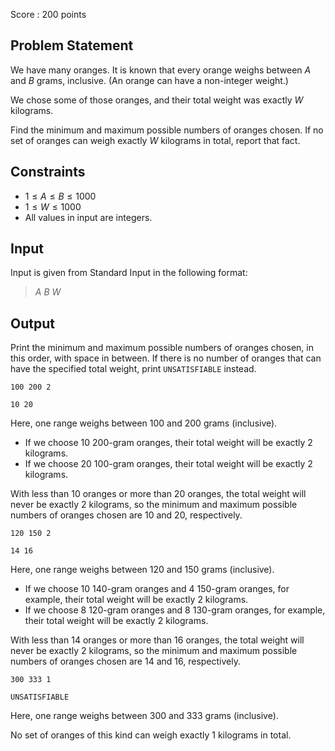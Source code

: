 Score : $200$ points

## Problem Statement

We have many oranges. It is known that every orange weighs between $A$ and $B$ grams, inclusive. (An orange can have a non-integer weight.)

We chose some of those oranges, and their total weight was exactly $W$ kilograms.

Find the minimum and maximum possible numbers of oranges chosen. If no set of oranges can weigh exactly $W$ kilograms in total, report that fact.

## Constraints

- $1 \leq A \leq B \leq 1000$
- $1 \leq W \leq 1000$
- All values in input are integers.

## Input

Input is given from Standard Input in the following format:

> $A$ $B$ $W$

## Output

Print the minimum and maximum possible numbers of oranges chosen, in this order, with space in between. If there is no number of oranges that can have the specified total weight, print `UNSATISFIABLE` instead.

```input1
100 200 2
```

```output1
10 20
```

Here, one range weighs between $100$ and $200$ grams (inclusive).

- If we choose $10$ $200$-gram oranges, their total weight will be exactly $2$ kilograms.
- If we choose $20$ $100$-gram oranges, their total weight will be exactly $2$ kilograms.

With less than $10$ oranges or more than $20$ oranges, the total weight will never be exactly $2$ kilograms, so the minimum and maximum possible numbers of oranges chosen are $10$ and $20$, respectively.

```input2
120 150 2
```

```output2
14 16
```

Here, one range weighs between $120$ and $150$ grams (inclusive).

- If we choose $10$ $140$-gram oranges and $4$ $150$-gram oranges, for example, their total weight will be exactly $2$ kilograms.
- If we choose $8$ $120$-gram oranges and $8$ $130$-gram oranges, for example, their total weight will be exactly $2$ kilograms.

With less than $14$ oranges or more than $16$ oranges, the total weight will never be exactly $2$ kilograms, so the minimum and maximum possible numbers of oranges chosen are $14$ and $16$, respectively.

```input3
300 333 1
```

```output3
UNSATISFIABLE
```

Here, one range weighs between $300$ and $333$ grams (inclusive).

No set of oranges of this kind can weigh exactly $1$ kilograms in total.